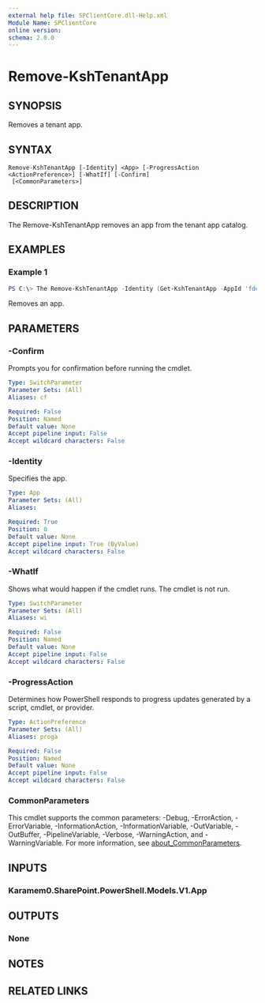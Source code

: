```yaml
---
external help file: SPClientCore.dll-Help.xml
Module Name: SPClientCore
online version:
schema: 2.0.0
---
```


# Remove-KshTenantApp

## SYNOPSIS
Removes a tenant app.

## SYNTAX

```
Remove-KshTenantApp [-Identity] <App> [-ProgressAction <ActionPreference>] [-WhatIf] [-Confirm]
 [<CommonParameters>]
```

## DESCRIPTION
The Remove-KshTenantApp removes an app from the tenant app catalog.

## EXAMPLES

### Example 1
```powershell
PS C:\> The Remove-KshTenantApp -Identity (Get-KshTenantApp -AppId 'fdee2390-48bf-409e-956a-20f11a0add59')
```

Removes an app.

## PARAMETERS

### -Confirm
Prompts you for confirmation before running the cmdlet.

```yaml
Type: SwitchParameter
Parameter Sets: (All)
Aliases: cf

Required: False
Position: Named
Default value: None
Accept pipeline input: False
Accept wildcard characters: False
```

### -Identity
Specifies the app.

```yaml
Type: App
Parameter Sets: (All)
Aliases:

Required: True
Position: 0
Default value: None
Accept pipeline input: True (ByValue)
Accept wildcard characters: False
```

### -WhatIf
Shows what would happen if the cmdlet runs. The cmdlet is not run.

```yaml
Type: SwitchParameter
Parameter Sets: (All)
Aliases: wi

Required: False
Position: Named
Default value: None
Accept pipeline input: False
Accept wildcard characters: False
```

### -ProgressAction
Determines how PowerShell responds to progress updates generated by a script, cmdlet, or provider.

```yaml
Type: ActionPreference
Parameter Sets: (All)
Aliases: proga

Required: False
Position: Named
Default value: None
Accept pipeline input: False
Accept wildcard characters: False
```

### CommonParameters
This cmdlet supports the common parameters: -Debug, -ErrorAction, -ErrorVariable, -InformationAction, -InformationVariable, -OutVariable, -OutBuffer, -PipelineVariable, -Verbose, -WarningAction, and -WarningVariable. For more information, see [about_CommonParameters](http://go.microsoft.com/fwlink/?LinkID=113216).

## INPUTS

### Karamem0.SharePoint.PowerShell.Models.V1.App

## OUTPUTS

### None

## NOTES

## RELATED LINKS
